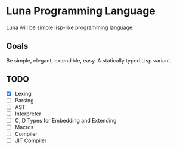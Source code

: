 Luna Programming Language
=========================

Luna will be simple lisp-like programming language.

Goals
-----
Be simple, elegant, extendible, easy.
A statically typed Lisp variant.

TODO
----
- [X] Lexing
- [ ] Parsing
- [ ] AST
- [ ] Interpreter
- [ ] C, D Types for Embedding and Extending
- [ ] Macros
- [ ] Compiler
- [ ] JIT Compiler

